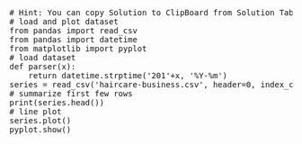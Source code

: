 <pre class="file" data-target="clipboard">
# Hint: You can copy Solution to ClipBoard from Solution Tab
# load and plot dataset
from pandas import read_csv
from pandas import datetime
from matplotlib import pyplot
# load dataset
def parser(x):
	return datetime.strptime('201'+x, '%Y-%m')
series = read_csv('haircare-business.csv', header=0, index_col=0, parse_dates=True, squeeze=True, date_parser=parser)
# summarize first few rows
print(series.head())
# line plot
series.plot()
pyplot.show()
</pre>
